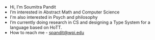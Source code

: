- Hi, I’m Soumitra Pandit
- I’m interested in Abstract Math and Computer Science
- I'm also interested in Psych and philosophy
- I’m currently doing research in CS and designing a Type System for a language based on HoTT.
- How to reach me - spandit@wpi.edu

<!---
ACZD254/ACZD254 is a ✨ special ✨ repository because its `README.md` (this file) appears on your GitHub profile.
You can click the Preview link to take a look at your changes.
--->
